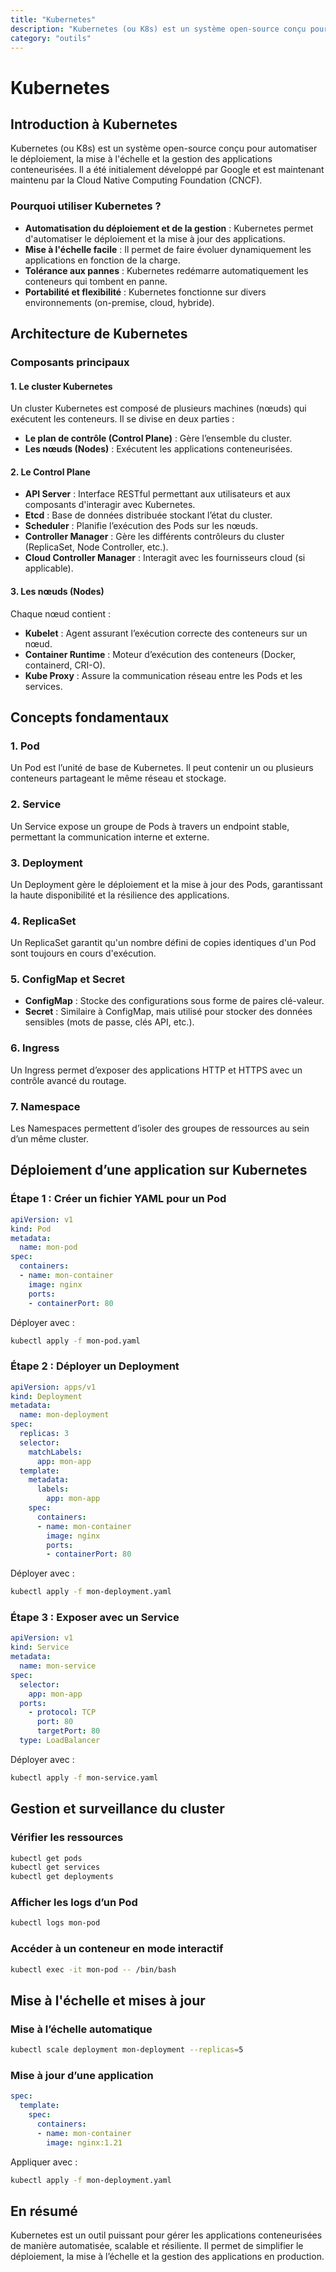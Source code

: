 ```yaml
---
title: "Kubernetes"
description: "Kubernetes (ou K8s) est un système open-source conçu pour automatiser le déploiement, la mise à l'échelle et la gestion des applications conteneurisées. Il a été initialement développé par Google et est maintenant maintenu par la Cloud Native Computing Foundation (CNCF)."
category: "outils"
---
```



# Kubernetes

## Introduction à Kubernetes

Kubernetes (ou K8s) est un système open-source conçu pour automatiser le déploiement, la mise à l'échelle et la gestion des applications conteneurisées. Il a été initialement développé par Google et est maintenant maintenu par la Cloud Native Computing Foundation (CNCF).

### Pourquoi utiliser Kubernetes ?
- **Automatisation du déploiement et de la gestion** : Kubernetes permet d'automatiser le déploiement et la mise à jour des applications.
- **Mise à l'échelle facile** : Il permet de faire évoluer dynamiquement les applications en fonction de la charge.
- **Tolérance aux pannes** : Kubernetes redémarre automatiquement les conteneurs qui tombent en panne.
- **Portabilité et flexibilité** : Kubernetes fonctionne sur divers environnements (on-premise, cloud, hybride).

## Architecture de Kubernetes

### Composants principaux

#### 1. **Le cluster Kubernetes**
Un cluster Kubernetes est composé de plusieurs machines (nœuds) qui exécutent les conteneurs. Il se divise en deux parties :
- **Le plan de contrôle (Control Plane)** : Gère l’ensemble du cluster.
- **Les nœuds (Nodes)** : Exécutent les applications conteneurisées.

#### 2. **Le Control Plane**
- **API Server** : Interface RESTful permettant aux utilisateurs et aux composants d'interagir avec Kubernetes.
- **Etcd** : Base de données distribuée stockant l’état du cluster.
- **Scheduler** : Planifie l’exécution des Pods sur les nœuds.
- **Controller Manager** : Gère les différents contrôleurs du cluster (ReplicaSet, Node Controller, etc.).
- **Cloud Controller Manager** : Interagit avec les fournisseurs cloud (si applicable).

#### 3. **Les nœuds (Nodes)**
Chaque nœud contient :
- **Kubelet** : Agent assurant l’exécution correcte des conteneurs sur un nœud.
- **Container Runtime** : Moteur d’exécution des conteneurs (Docker, containerd, CRI-O).
- **Kube Proxy** : Assure la communication réseau entre les Pods et les services.

## Concepts fondamentaux

### 1. **Pod**
Un Pod est l’unité de base de Kubernetes. Il peut contenir un ou plusieurs conteneurs partageant le même réseau et stockage.

### 2. **Service**
Un Service expose un groupe de Pods à travers un endpoint stable, permettant la communication interne et externe.

### 3. **Deployment**
Un Deployment gère le déploiement et la mise à jour des Pods, garantissant la haute disponibilité et la résilience des applications.

### 4. **ReplicaSet**
Un ReplicaSet garantit qu'un nombre défini de copies identiques d'un Pod sont toujours en cours d'exécution.

### 5. **ConfigMap et Secret**
- **ConfigMap** : Stocke des configurations sous forme de paires clé-valeur.
- **Secret** : Similaire à ConfigMap, mais utilisé pour stocker des données sensibles (mots de passe, clés API, etc.).

### 6. **Ingress**
Un Ingress permet d’exposer des applications HTTP et HTTPS avec un contrôle avancé du routage.

### 7. **Namespace**
Les Namespaces permettent d’isoler des groupes de ressources au sein d’un même cluster.

## Déploiement d’une application sur Kubernetes

### Étape 1 : Créer un fichier YAML pour un Pod
```yaml
apiVersion: v1
kind: Pod
metadata:
  name: mon-pod
spec:
  containers:
  - name: mon-container
    image: nginx
    ports:
    - containerPort: 80
```
Déployer avec :
```bash
kubectl apply -f mon-pod.yaml
```

### Étape 2 : Déployer un Deployment
```yaml
apiVersion: apps/v1
kind: Deployment
metadata:
  name: mon-deployment
spec:
  replicas: 3
  selector:
    matchLabels:
      app: mon-app
  template:
    metadata:
      labels:
        app: mon-app
    spec:
      containers:
      - name: mon-container
        image: nginx
        ports:
        - containerPort: 80
```
Déployer avec :
```bash
kubectl apply -f mon-deployment.yaml
```

### Étape 3 : Exposer avec un Service
```yaml
apiVersion: v1
kind: Service
metadata:
  name: mon-service
spec:
  selector:
    app: mon-app
  ports:
    - protocol: TCP
      port: 80
      targetPort: 80
  type: LoadBalancer
```
Déployer avec :
```bash
kubectl apply -f mon-service.yaml
```

## Gestion et surveillance du cluster

### Vérifier les ressources
```bash
kubectl get pods
kubectl get services
kubectl get deployments
```

### Afficher les logs d’un Pod
```bash
kubectl logs mon-pod
```

### Accéder à un conteneur en mode interactif
```bash
kubectl exec -it mon-pod -- /bin/bash
```

## Mise à l'échelle et mises à jour

### Mise à l’échelle automatique
```bash
kubectl scale deployment mon-deployment --replicas=5
```

### Mise à jour d’une application
```yaml
spec:
  template:
    spec:
      containers:
      - name: mon-container
        image: nginx:1.21
```
Appliquer avec :
```bash
kubectl apply -f mon-deployment.yaml
```

## En résumé
Kubernetes est un outil puissant pour gérer les applications conteneurisées de manière automatisée, scalable et résiliente. Il permet de simplifier le déploiement, la mise à l’échelle et la gestion des applications en production.

